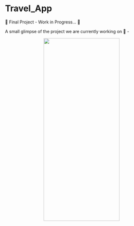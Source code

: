 # Travel_App

:rotating_light: Final Project - Work in Progress... :construction:

A small glimpse of the project we are currently working on  :eyes:	 - 

<p align = "center">
    <img src = https://github.com/amitha511/Travel_App/blob/login/assets/gifTravelApp.gif width="250" height="600" />
